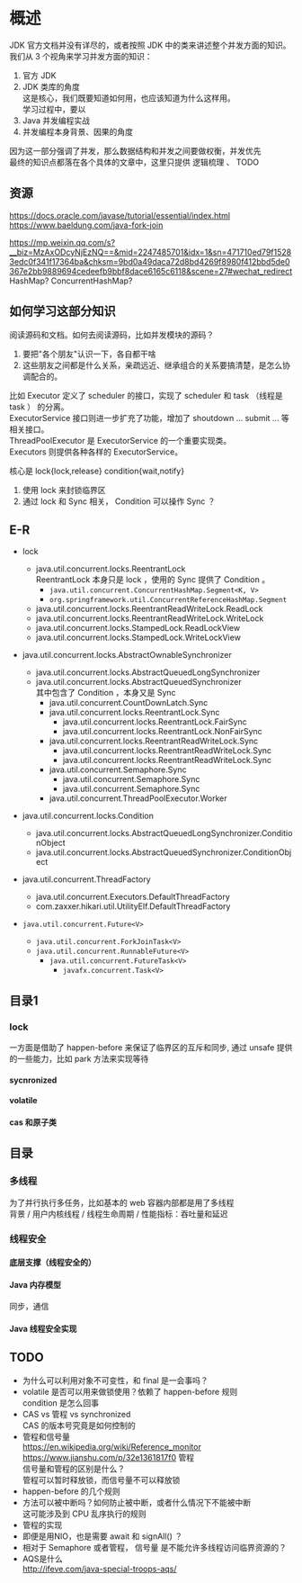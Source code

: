 # 概述

JDK 官方文档并没有详尽的，或者按照 JDK 中的类来讲述整个并发方面的知识。  
我们从 3 个视角来学习并发方面的知识：  
1. 官方 JDK  
2. JDK 类库的角度  
  这是核心，我们既要知道如何用，也应该知道为什么这样用。  
  学习过程中，要以
3. Java 并发编程实战  
4. 并发编程本身背景、因果的角度  

因为这一部分强调了并发，那么数据结构和并发之间要做权衡，并发优先  
最终的知识点都落在各个具体的文章中，这里只提供 逻辑梳理 、 TODO  

## 资源

https://docs.oracle.com/javase/tutorial/essential/index.html  
https://www.baeldung.com/java-fork-join  

https://mp.weixin.qq.com/s?__biz=MzAxODcyNjEzNQ==&mid=2247485701&idx=1&sn=471710ed79f15283edc0f341f17364ba&chksm=9bd0a49daca72d8bd4269f8980f412bbd5de0367e2bb9889694cedeefb9bbf8dace6165c6118&scene=27#wechat_redirect  HashMap? ConcurrentHashMap?  

## 如何学习这部分知识

阅读源码和文档。如何去阅读源码，比如并发模块的源码？  
1. 要把"各个朋友"认识一下，各自都干啥  
2. 这些朋友之间都是什么关系，亲疏远近、继承组合的关系要搞清楚，是怎么协调配合的。  

比如 Executor 定义了 scheduler 的接口，实现了 scheduler 和 task （线程是 task ） 的分离。  
ExecutorService 接口则进一步扩充了功能，增加了 shoutdown ... submit ... 等相关接口。  
ThreadPoolExecutor 是 ExecutorService 的一个重要实现类。  
Executors 则提供各种各样的 ExecutorService。  

核心是 lock{lock,release} condition{wait,notify}  
1. 使用 lock 来封锁临界区  
2. 通过 lock 和 Sync 相关， Condition 可以操作 Sync ？  

## E-R

- lock  
  - java.util.concurrent.locks.ReentrantLock  
    ReentrantLock 本身只是 lock ，使用的 Sync 提供了 Condition 。  
    - `java.util.concurrent.ConcurrentHashMap.Segment<K, V>`  
    - `org.springframework.util.ConcurrentReferenceHashMap.Segment`  
  - java.util.concurrent.locks.ReentrantReadWriteLock.ReadLock  
  - java.util.concurrent.locks.ReentrantReadWriteLock.WriteLock  
  - java.util.concurrent.locks.StampedLock.ReadLockView  
  - java.util.concurrent.locks.StampedLock.WriteLockView  

- java.util.concurrent.locks.AbstractOwnableSynchronizer  
  - java.util.concurrent.locks.AbstractQueuedLongSynchronizer  
  - java.util.concurrent.locks.AbstractQueuedSynchronizer  
    其中包含了 Condition ，本身又是 Sync  
    - java.util.concurrent.CountDownLatch.Sync  
    - java.util.concurrent.locks.ReentrantLock.Sync  
      - java.util.concurrent.locks.ReentrantLock.FairSync  
      - java.util.concurrent.locks.ReentrantLock.NonFairSync  
    - java.util.concurrent.locks.ReentrantReadWriteLock.Sync  
      - java.util.concurrent.locks.ReentrantReadWriteLock.Sync  
      - java.util.concurrent.locks.ReentrantReadWriteLock.Sync  
    - java.util.concurrent.Semaphore.Sync  
      - java.util.concurrent.Semaphore.Sync  
      - java.util.concurrent.Semaphore.Sync  
    - java.util.concurrent.ThreadPoolExecutor.Worker  

- java.util.concurrent.locks.Condition  
  - java.util.concurrent.locks.AbstractQueuedLongSynchronizer.ConditionObject  
  - java.util.concurrent.locks.AbstractQueuedSynchronizer.ConditionObject  

- java.util.concurrent.ThreadFactory  
  - java.util.concurrent.Executors.DefaultThreadFactory  
  - com.zaxxer.hikari.util.UtilityElf.DefaultThreadFactory  

- `java.util.concurrent.Future<V>`
  - `java.util.concurrent.ForkJoinTask<V>`  
  - `java.util.concurrent.RunnableFuture<V>`  
    - `java.util.concurrent.FutureTask<V>`  
      - `javafx.concurrent.Task<V>`  

## 目录1

### lock 

一方面是借助了 happen-before 来保证了临界区的互斥和同步, 通过 unsafe 提供的一些能力，比如 park 方法来实现等待  

#### sycnronized

#### volatile

#### cas 和原子类

## 目录

### 多线程

为了并行执行多任务，比如基本的 web 容器内部都是用了多线程  
背景 / 用户内核线程 / 线程生命周期 / 性能指标：吞吐量和延迟  

### 线程安全

#### 底层支撑（线程安全的）

#### Java 内存模型

同步，通信

#### Java 线程安全实现


## TODO

* 为什么可以利用对象不可变性，和 final 是一会事吗？  
* volatile 是否可以用来做锁使用？依赖了 happen-before 规则  
  condition 是怎么回事
* CAS vs 管程 vs synchronized  
  CAS 的版本号究竟是如何控制的  
* 管程和信号量  
  https://en.wikipedia.org/wiki/Reference_monitor  
  https://www.jianshu.com/p/32e1361817f0  管程  
  信号量和管程的区别是什么？  
  管程可以暂时释放锁，而信号量不可以释放锁  
* happen-before 的几个规则  
* 方法可以被中断吗？如何防止被中断，或者什么情况下不能被中断  
  这可能涉及到 CPU 乱序执行的规则  
* 管程的实现  
* 即便是用NIO，也是需要 await 和 signAll() ？  
* 相对于 Semaphore 或者管程， 信号量 是不能允许多线程访问临界资源的？  
* AQS是什么  
  http://ifeve.com/java-special-troops-aqs/  

